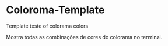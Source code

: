 # Coloroma-Template

Template teste of colorama colors

Mostra todas as combinações de cores do colorama no terminal.
